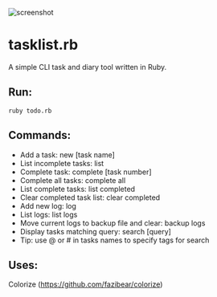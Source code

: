 ![screenshot](http://benjbrandall.xyz/wp-content/uploads/2018/03/Snip20180322_21.png)

# tasklist.rb

A simple CLI task and diary tool written in Ruby.

## Run:

`ruby todo.rb`

## Commands:

* Add a task: new [task name]
* List incomplete tasks: list
* Complete task: complete [task number]
* Complete all tasks: complete all
* List complete tasks: list completed
* Clear completed task list: clear completed
* Add new log: log
* List logs: list logs
* Move current logs to backup file and clear: backup logs
* Display tasks matching query: search [query]
* Tip: use @ or # in tasks names to specify tags for search

## Uses:

Colorize (https://github.com/fazibear/colorize)
